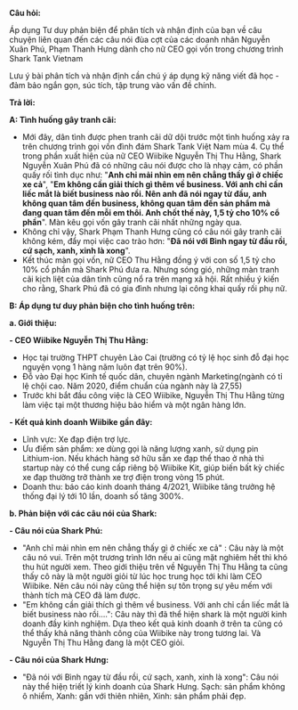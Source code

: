 **Câu hỏi:**

  Áp dụng Tư duy phản biện để phân tích và nhận định của bạn về câu chuyện liên quan đến các câu nói đùa cợt của các doanh nhân Nguyễn Xuân Phú, Phạm Thanh Hưng dành cho nữ CEO gọi vốn trong chương trình Shark Tank Vietnam

  Lưu ý bài phân tích và nhận định cần chú ý áp dụng kỹ năng viết đã học - đảm bảo ngắn gọn, súc tích, tập trung vào vấn đề chính.

**Trả lời:**

**A: Tình huống gây tranh cãi:**

  - Mới đây, dân tình được phen tranh cãi dữ dội trước một tình huống xảy ra trên chương trình gọi vốn đình đám Shark Tank Việt Nam mùa 4. Cụ thể trong phần xuất hiện của nữ CEO Wiibike Nguyễn Thị Thu Hằng, Shark Nguyễn Xuân Phú đã có những câu nói được cho là nhạy cảm, có phần quấy rối tình dục như: 
"**Anh chỉ mải nhìn em nên chẳng thấy gì ở chiếc xe cả**", "**Em không cần giải thích gì thêm về business. Với anh chỉ cần liếc mắt là biết business nào rồi. Nên anh đã nói ngay từ đầu, anh không quan tâm đến business, không quan tâm đến sản phẩm mà đang quan tâm đến mỗi em thôi. Anh chốt thế này, 1,5 tỷ cho 10% cổ phần**".
Màn kêu gọi vốn gây tranh cãi nhất những ngày qua.
  - Không chỉ vậy, Shark Phạm Thanh Hưng cũng có câu nói gây tranh cãi không kém, đẩy mọi việc cao trào hơn: "**Đã nói với Bình ngay từ đầu rồi, cứ sạch, xanh, xinh là xong**". 
  - Kết thúc màn gọi vốn, nữ CEO Thu Hằng đồng ý với con số 1,5 tỷ cho 10% cổ phần mà Shark Phú đưa ra. Nhưng sóng gió, những màn tranh cãi kịch liệt của dân tình cũng nổ ra trên mạng xã hội. Rất nhiều ý kiến cho rằng, Shark Phú đã có gia đình nhưng lại công khai quấy rối phụ nữ.

**B: Áp dụng tư duy phản biện cho tình huống trên:**

**a. Giới thiệu:**

  **- CEO Wiibike Nguyễn Thị Thu Hằng:**

   - Học tại trường THPT chuyên Lào Cai (trường có tỷ lệ học sinh đỗ đại học nguyện vọng 1 hàng năm luôn đạt trên 90%).
   - Đỗ vào Đại học Kinh tế quốc dân, chuyên ngành Marketing(ngành có tỉ lệ chội cao. Năm 2020, điểm chuẩn của ngành này là 27,55)
   - Trước khi bắt đầu công việc là CEO Wiibike, Nguyễn Thị Thu Hằng từng làm việc tại một thương hiệu bảo hiểm và một ngân hàng lớn.

  **- Kết quả kinh doanh Wiibike gần đây:**

   - Lĩnh vực: Xe đạp điện trợ lực.
   - Ưu điểm sản phẩm: xe dùng gọi là năng lượng xanh, sử dụng pin Lithium-ion. Nếu khách hàng sở hữu sẵn xe đạp thể thao ở nhà thì startup này có thể cung cấp riêng bộ Wiibike Kit, giúp biến bất kỳ chiếc xe đạp thường trở thành xe trợ điện trong vòng 15 phút.
   - Doanh thu: báo cáo kinh doanh tháng 4/2021, Wiibike tăng trưởng hệ thống đại lý tới 10 lần, doanh số tăng 300%.

**b. Phản biện với các câu nói của Shark:**

  **- Câu nói của Shark Phú:**

   - "Anh chỉ mải nhìn em nên chẳng thấy gì ở chiếc xe cả" : Câu này là một câu nó vui. Trên một trương trình lớn nếu ai cũng mặt nghiêm hết thì khó thu hút người xem. Theo giới thiệu trên về Nguyễn Thị Thu Hằng ta cũng thấy cô này là một người giỏi từ lúc học trung học tới khi làm CEO Wiibike. Nên câu nói này cũng thể hiện sự tôn trọng sự yêu mếm với thành tích mà CEO đã làm được.
   - "Em không cần giải thích gì thêm về business. Với anh chỉ cần liếc mắt là biết business nào rồi....": Câu này thì đã thể hiện shark là một người kinh doanh đầy kinh nghiệm. Dựa theo kết quả kinh doanh ở trên ta cũng có thể thấy khả năng thành công của Wiibike này trong tương lai. Và Nguyễn Thị Thu Hằng đang là một CEO giỏi.

  **- Câu nói của Shark Hưng:**

   - "Đã nói với Bình ngay từ đầu rồi, cứ sạch, xanh, xinh là xong": Câu nói này thể hiệṇ triết lý kinh doanh của Shark Hưng. Sạch: sản phẩm không ô nhiểm, Xanh: gần với thiên nhiên, Xinh: sản phẩm phải đẹp.
